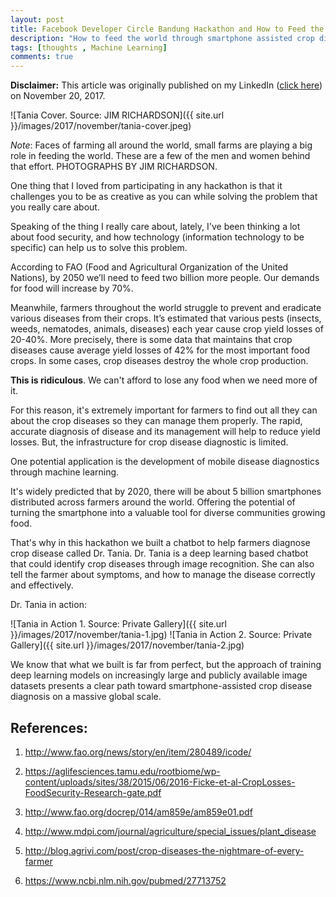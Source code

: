 ```yaml
---
layout: post
title: Facebook Developer Circle Bandung Hackathon and How to Feed the World
description: "How to feed the world through smartphone assisted crop disease diagnosis"
tags: [thoughts , Machine Learning]
comments: true
---
```


**Disclaimer:** This article was originally published on my LinkedIn ([click here](https://www.linkedin.com/pulse/facebook-developer-circle-bandung-hackathon-how-feed-world-ifdillah//)) on November 20, 2017. 

![Tania Cover. Source: JIM RICHARDSON]({{ site.url }}/images/2017/november/tania-cover.jpeg)


*Note*: Faces of farming all around the world, small farms are playing a big role in feeding the world. These are a few of the men and women behind that effort. PHOTOGRAPHS BY JIM RICHARDSON.

One thing that I loved from participating in any hackathon is that it challenges you to be as creative as you can while solving the problem that you really care about.

Speaking of the thing I really care about, lately, I've been thinking a lot about food security, and how technology (information technology to be specific) can help us to solve this problem.

According to FAO (Food and Agricultural Organization of the United Nations), by 2050 we’ll need to feed two billion more people. Our demands for food will increase by 70%.

Meanwhile, farmers throughout the world struggle to prevent and eradicate various diseases from their crops. It’s estimated that various pests (insects, weeds, nematodes, animals, diseases) each year cause crop yield losses of 20-40%. More precisely, there is some data that maintains that crop diseases cause average yield losses of 42% for the most important food crops. In some cases, crop diseases destroy the whole crop production.

**This is ridiculous**. We can't afford to lose any food when we need more of it.

For this reason, it's extremely important for farmers to find out all they can about the crop diseases so they can manage them properly. The rapid, accurate diagnosis of disease and its management will help to reduce yield losses. But, the infrastructure for crop disease diagnostic is limited.

One potential application is the development of mobile disease diagnostics through machine learning.

It's widely predicted that by 2020, there will be about 5 billion smartphones distributed across farmers around the world. Offering the potential of turning the smartphone into a valuable tool for diverse communities growing food.

That's why in this hackathon we built a chatbot to help farmers diagnose crop disease called Dr. Tania. Dr. Tania is a deep learning based chatbot that could identify crop diseases through image recognition. She can also tell the farmer about symptoms, and how to manage the disease correctly and effectively.

Dr. Tania in action:

![Tania in Action 1. Source: Private Gallery]({{ site.url }}/images/2017/november/tania-1.jpg)
![Tania in Action 2. Source: Private Gallery]({{ site.url }}/images/2017/november/tania-2.jpg)

We know that what we built is far from perfect, but the approach of training deep learning models on increasingly large and publicly available image datasets presents a clear path toward smartphone-assisted crop disease diagnosis on a massive global scale.

## References:

1. http://www.fao.org/news/story/en/item/280489/icode/

2. https://aglifesciences.tamu.edu/rootbiome/wp-content/uploads/sites/38/2015/06/2016-Ficke-et-al-CropLosses-FoodSecurity-Research-gate.pdf

3. http://www.fao.org/docrep/014/am859e/am859e01.pdf

4. http://www.mdpi.com/journal/agriculture/special_issues/plant_disease

5. http://blog.agrivi.com/post/crop-diseases-the-nightmare-of-every-farmer

6. https://www.ncbi.nlm.nih.gov/pubmed/27713752










